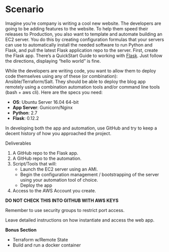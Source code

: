 # Scenario

Imagine you’re company is writing a cool new website. The developers are going to be adding features to the website. To help them speed their releases to Production, you also want to template and automate building an EC2 server. You do this by creating configuration formulas that your servers can use to automatically install the needed software to run Python and Flask, and pull the latest Flask application repo to the server.
First, create the Flask app. There’s a QuickStart Guide to working with [Flask](http://flask.pocoo.org/docs/quickstart/). Just follow the directions, displaying “hello world” is fine.

While the developers are writing code, you want to allow them to deploy code themselves using any of these (or combination): Ansible/Terraform/Salt. They should be able to deploy the blog app remotely using a combination automation tools and/or command line tools (bash + aws cli).
Here are the specs you need:

- **OS**: Ubuntu Server 16.04 64-bit
- **App Server**: Gunicorn/Nginx
- **Python**: 2.7
- **Flask**: 0.12.2

In developing both the app and automation, use GitHub and try to keep a decent history of how you approached the project.

Deliverables

1. A GitHub repo to the Flask app.
2. A GitHub repo to the automation.
3. Script/Tools that will:
    - Launch the EC2 server using an AMI.
    - Begin the configuration management / bootstrapping of the server using your automation tool of choice.
    - Deploy the app
4. Access to the AWS Account you create.

**DO NOT CHECK THIS INTO GITHUB WITH AWS KEYS**

Remember to use security groups to restrict port access.

Leave detailed instructions on how instantiate and access the web app.

**Bonus Section**

* Terraform w/Remote State
* Build and run a docker container

